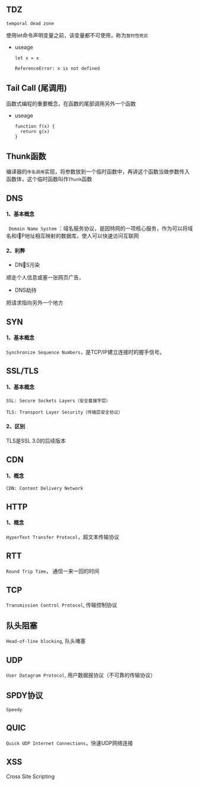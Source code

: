 
## TDZ

```temporal dead zone```

使用let命令声明变量之前，该变量都不可使用，称为```暂时性死区```

- useage

  ```
  let x = x 

  ReferenceError: x is not defined

  ```

## Tail Call (尾调用)

  函数式编程的重要概念，在函数的尾部调用另外一个函数

- useage

   ```
   function f(x) {
     return g(x)
   }
   ```

## Thunk函数

编译器的`传名调用`实现，将参数放到一个临时函数中，再讲这个函数当做参数传入函数体，这个临时函数叫作`Thunk`函数

## DNS   

#### 1、基本概念

 ` Domain Name System` ：域名服务协议，是因特网的一项核心服务，作为可以将域名和IP地址相互映射的数据库，使人可以快速访问互联网

 #### 2、利弊

  - DNS污染
  
   顺走个人信息或塞一张网页广告，

  - DNS劫持

   把请求指向另外一个地方

## SYN 

 #### 1、基本概念

  `Synchronize Sequence Numbers`，是TCP/IP建立连接时的握手信号。

## SSL/TLS

#### 1、基本概念

   ```SSL: Secure Sockets Layers（安全套接字层）```

   ```TLS: Transport Layer Security（传输层安全协议）```

#### 2、区别

   TLS是SSL 3.0的后续版本

## CDN

#### 1、概念

  `CDN: Content Delivery Network`

## HTTP

#### 1、概念
  
  `HyperText Transfer Protocol`，超文本传输协议

## RTT
  
  `Round Trip Time`， 通信一来一回的时间

## TCP

  `Transmission Control Protocol`, 传输控制协议 

## 队头阻塞

   `Head-of-line blocking`, 队头堵塞

## UDP

  `User Datagram Protocol`, 用户数据报协议（不可靠的传输协议）

## SPDY协议

  `Speedy`

## QUIC

   `Quick UDP Internet Connections`，快速UDP网络连接

## XSS

   Cross Site Scripting
 
